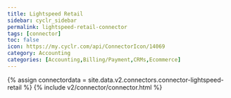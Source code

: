 ```yaml
---
title: Lightspeed Retail
sidebar: cyclr_sidebar
permalink: lightspeed-retail-connector
tags: [connector]
toc: false
icon: https://my.cyclr.com/api/ConnectorIcon/14069
category: Accounting
categories: [Accounting,Billing/Payment,CRMs,Ecommerce]
---
```

{% assign connectordata = site.data.v2.connectors.connector-lightspeed-retail %}
{% include v2/connector/connector.html %}	
